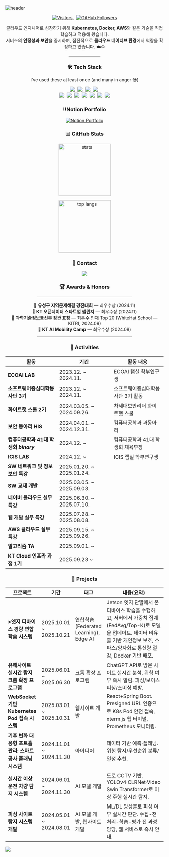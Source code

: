 <!-- 헤더 배너 -->
![header](https://capsule-render.vercel.app/api?type=waving&height=260&color=gradient&customColorList=0,2,3,4,6,10&section=header&text=Juryeong-Kim&fontSize=56&fontAlignY=36&animation=fadeIn&desc=Cloud%20infra%20%7C%20DevOps&descAlignY=60)

<p align="center">
  <a href="https://github.com/kikijuju">
    <img src="https://komarev.com/ghpvc/?username=kikijuju&label=Visitors&color=0e75b6&style=flat-square" alt="Visitors" />
  </a>
  &nbsp;
  <a href="https://github.com/kikijuju?tab=followers">
    <img src="https://img.shields.io/github/followers/kikijuju?style=flat-square&label=Follow&logo=github" alt="GitHub Followers" />
  </a>
</p>


<p align="center">
  클라우드 엔지니어로 성장하기 위해 <b>Kubernetes, Docker, AWS</b>와 같은 기술을 직접 학습하고 적용해 왔습니다.<br>
  서비스의 <b>안정성과 보안</b>을 중시하며, 점진적으로 <b>클라우드 네이티브 환경</b>에서 역량을 확장하고 있습니다. ☁️⚙️
</p>

<hr style="width:20%; margin:auto;">

<!-- Tech Stack -->
<h3 align="center">🛠 Tech Stack</h3>
<p align="center">I've used these at least once (and many in anger 😎)</p>

<p align="center">
  <img src="https://img.shields.io/badge/Python-3766AB?style=flat-square&logo=Python&logoColor=white"/>&nbsp
  <img src="https://img.shields.io/badge/Java-007396?style=flat-square&logo=OpenJDK&logoColor=white"/>&nbsp
  <img src="https://img.shields.io/badge/C++-00599C?style=flat-square&logo=C%2B%2B&logoColor=white"/>&nbsp
  <img src="https://img.shields.io/badge/C-A8B9CC?style=flat-square&logo=C&logoColor=white"/>&nbsp
  <br/>
  <img src="https://img.shields.io/badge/SpringBoot-6DB33F?style=flat-square&logo=SpringBoot&logoColor=white"/>&nbsp
  <img src="https://img.shields.io/badge/MySQL-4479A1?style=flat-square&logo=MySQL&logoColor=white"/>&nbsp
  <img src="https://img.shields.io/badge/Redis-DC382D?style=flat-square&logo=Redis&logoColor=white"/>&nbsp
  <img src="https://img.shields.io/badge/AWS-232F3E?style=flat-square&logo=amazon-aws&logoColor=white"/>&nbsp
  <img src="https://img.shields.io/badge/Elasticsearch-005571?style=flat-square&logo=elasticsearch&logoColor=white"/>&nbsp
  <img src="https://img.shields.io/badge/Kubernetes-326CE5?style=flat-square&logo=kubernetes&logoColor=white"/>&nbsp
  <img src="https://img.shields.io/badge/Docker-2496ED?style=flat-square&logo=docker&logoColor=white"/>
</p>

<h3 align="center">‼️Notion Portfolio</h3>
<p align="center">
  <a href="https://spot-resonance-a09.notion.site/22e9bb42a2c980309a11ce9e7c6bed44" target="_blank">
    <img src="https://img.shields.io/badge/Notion-Portfolio-black?style=for-the-badge&logo=notion&logoColor=white" alt="Notion Portfolio"/>
  </a>
</p>

<!-- Github Stats -->
<h3 align="center">📊 GitHub Stats</h3>

<p align="center">
  <!-- 종합 통계 카드 -->
  <img height="165" src="https://github-readme-stats.vercel.app/api?username=kikijuju&show_icons=true&include_all_commits=true&count_private=true&rank_icon=github&hide_title=true&theme=tokyonight" alt="stats"/>
</p>
<p align="center">
  <!-- 사용 언어 -->
  <img height=165" src="https://github-readme-stats.vercel.app/api/top-langs/?username=kikijuju&layout=compact&langs_count=8&card_width=320&theme=tokyonight" alt="top langs"/>
</p>



<!-- 연락/링크 -->
<h3 align="center">🤝 Contact</h3>
<p align="center">
  <a href="mailto:juryeong1@gmail.com">
    <img src="https://img.shields.io/badge/Gmail-juryeong1%40gmail.com-EA4335?style=flat-square&logo=gmail&logoColor=white" />
  </a>
</p>

<h3 align="center">🏆 Awards & Honors</h3>

<hr style="width:60%; margin:auto;">

<p align="center">
  🥇 <b>유성구 지역문제해결 경진대회</b> — 최우수상 (2024.11)<br>
  🥇 <b>KT 오픈데이터 스타트업 챌린지</b> — 최우수상 (2024.11)<br>
  🏅 <b>과학기술정보통신부 장관 표창</b> — 최우수 인재 Top 20 (WhiteHat School — KITRI, 2024.09)<br>
  🥇 <b>KT AI Mobility Camp</b> — 최우수상 (2024.08)
</p>

<hr style="width:60%; margin:auto;">


<h3 align="center">🧩 Activities</h3>

<div align="center">

<table>
  <thead>
    <tr>
      <th>활동</th>
      <th>기간</th>
      <th>활동 내용</th>
    </tr>
  </thead>
  <tbody>
    <tr>
      <td><b>ECOAI LAB</b></td>
      <td>2023.12. ~ 2024.11.</td>
      <td>ECOAI 랩실 학부연구생</td>
    </tr>
    <tr>
      <td><b>소프트웨어중심대학봉사단 3기</b></td>
      <td>2023.12. ~ 2024.11.</td>
      <td>소프트웨어중심대학봉사단 3기 활동</td>
    </tr>
    <tr>
      <td><b>화이트햇 스쿨 2기</b></td>
      <td>2024.03.05. ~ 2024.09.26.</td>
      <td>차세대보안리더 화이트햇 스쿨</td>
    </tr>
    <tr>
      <td><b>보안 동아리 HIS</b></td>
      <td>2024.04.01. ~ 2024.12.31.</td>
      <td>컴퓨터공학과 과동아리</td>
    </tr>
    <tr>
      <td><b>컴퓨터공학과 41대 학생회 <i>binary</i></b></td>
      <td>2024.12. ~</td>
      <td>컴퓨터공학과 41대 학생회 체육부장</td>
    </tr>
    <tr>
      <td><b>ICIS LAB</b></td>
      <td>2024.12. ~</td>
      <td>ICIS 랩실 학부연구생</td>
    </tr>
    <tr>
      <td><b>SW 네트워크 및 정보보안 특강</b></td>
      <td>2025.01.20. ~ 2025.01.24.</td>
      <td></td>
    </tr>
    <tr>
      <td><b>SW 교재 개발</b></td>
      <td>2025.03.05. ~ 2025.09.03.</td>
      <td></td>
    </tr>
    <tr>
      <td><b>네이버 클라우드 실무 특강</b></td>
      <td>2025.06.30. ~ 2025.07.10.</td>
      <td></td>
    </tr>
    <tr>
      <td><b>웹 개발 실무 특강</b></td>
      <td>2025.07.28. ~ 2025.08.08.</td>
      <td></td>
    </tr>
    <tr>
      <td><b>AWS 클라우드 실무 특강</b></td>
      <td>2025.09.15. ~ 2025.09.26.</td>
      <td></td>
    </tr>
    <tr>
      <td><b>알고리즘 TA</b></td>
      <td>2025.09.01. ~</td>
      <td></td>
    </tr>
    <tr>
      <td><b>KT Cloud 인프라 과정 1기</b></td>
      <td>2025.09.23 ~</td>
      <td></td>
    </tr>
  </tbody>
</table>

</div>

<h3 align="center">🚀 Projects</h3>
<div align="center">

<table>
  <thead>
    <tr>
      <th>프로젝트</th>
      <th>기간</th>
      <th>태그</th>
      <th>내용(요약)</th>
    </tr>
  </thead>
  <tbody>
    <tr>
      <td><b>>엣지 디바이스 경량 연합학습 시스템</b></td>
      <td>2025.10.01 ~ 2025.10.21</td>
      <td>연합학습(Federated Learning), Edge AI</td>
      <td>Jetson 엣지 단말에서 온디바이스 학습을 수행하고, 서버에서 가중치 집계(FedAvg/Top-K)로 모델을 업데이트. 데이터 비유출 기반 개인정보 보호, 스파스/양자화로 통신량 절감, Docker 기반 배포.</td>
    </tr>
    <tr>
      <td><b>유해사이트 실시간 탐지 크롬 확장 프로그램</b></td>
      <td>2025.06.01 ~ 2025.06.30</td>
      <td>크롬 확장 프로그램</td>
      <td>ChatGPT API로 방문 사이트 실시간 분석, 위험 여부 즉시 알림. 피싱/보이스피싱/스미싱 예방.</td>
    </tr>
    <tr>
      <td><b>WebSocket 기반 Kubernetes Pod 접속 시스템</b></td>
      <td>2025.03.01 ~ 2025.10.31</td>
      <td>웹사이트 개발</td>
      <td>React+Spring Boot. Presigned URL 인증으로 K8s Pod 안전 접속, xterm.js 웹 터미널, Prometheus 모니터링.</td>
    </tr>
    <tr>
      <td><b>기후 변화 대응형 포트홀 관리: 스마트 공사 플래닝 시스템</b></td>
      <td>2024.11.01 ~ 2024.11.30</td>
      <td>아이디어</td>
      <td>데이터 기반 예측·플래닝. 위험 탐지/우선순위 분류/일정 추천.</td>
    </tr>
    <tr>
      <td><b>실시간 이상 운전 차량 탐지 시스템</b></td>
      <td>2024.06.01 ~ 2024.11.30</td>
      <td>AI 모델 개발</td>
      <td>도로 CCTV 기반. YOLOv4·CLRNet·Video Swin Transformer로 이상 주행 실시간 탐지.</td>
    </tr>
    <tr>
      <td><b>피싱 사이트 탐지 시스템 개발</b></td>
      <td>2024.05.01 ~ 2024.08.01</td>
      <td>AI 모델 개발, 웹사이트 개발</td>
      <td>ML/DL 앙상블로 피싱 여부 실시간 판단. 수집-전처리-학습-평가 전 과정 담당, 웹 서비스로 즉시 안내.</td>
    </tr>
  </tbody>
</table>

</div>


<!-- 푸터 배너 -->
<img src="https://capsule-render.vercel.app/api?type=waving&height=140&section=footer&color=gradient"/>
